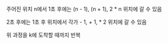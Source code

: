 주어진 위치 n에서 1초 후에는 (n - 1), (n + 1), 2 * n 위치에 갈 수 있음

2초 후에는 1초 후 위치에서 각가 - 1, + 1, * 2 위치에 갈 수 있음

위 과정을 k에 도착할 때까지 반복
